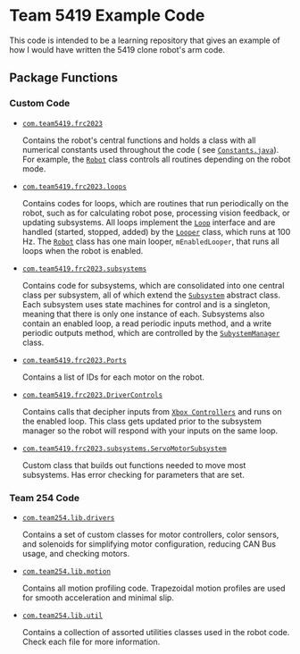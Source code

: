 # Team 5419 Example Code

This code is intended to be a learning repository that gives an example of how I would have written the 5419 clone
robot's arm code.

## Package Functions

### Custom Code

- [`com.team5419.frc2023`](src/main/java/com/team5419/frc2023)

  Contains the robot's central functions and holds a class with all numerical constants used throughout the code (
  see [`Constants.java`](src/main/java/com/team5419/frc2023/Constants.java)). For example,
  the [`Robot`](src/main/java/com/team5419/frc2023/Robot.java) class controls all routines depending on the robot mode.

- [`com.team5419.frc2023.loops`](src/main/java/com/team5419/frc2023/loops)

  Contains codes for loops, which are routines that run periodically on the robot, such as for calculating robot pose,
  processing vision feedback, or updating subsystems. All loops implement
  the [`Loop`](src/main/java/com/team5419/frc2023/loops/Loop.java) interface and are handled (started, stopped, added)
  by the [`Looper`](src/main/java/com/team5419/frc2023/loops/Looper.java) class, which runs at 100 Hz.
  The [`Robot`](src/main/java/com/team5419/frc2023/Robot.java) class has one main looper, `mEnabledLooper`, that runs
  all loops when the robot is enabled.

- [`com.team5419.frc2023.subsystems`](src/main/java/com/team5419/frc2023/subsystems)

  Contains code for subsystems, which are consolidated into one central class per subsystem, all of which extend
  the [`Subsystem`](src/main/java/com/team5419/frc2023/subsystems/Subsystem.java) abstract class. Each subsystem uses
  state machines for control and is a singleton, meaning that there is only one instance of each. Subsystems also
  contain an enabled loop, a read periodic inputs method, and a write periodic outputs method, which are controlled by
  the [`SubystemManager`](src/main/java/com/team5419/frc2023/SubsystemManager.java) class.

- [`com.team5419.frc2023.Ports`](src/main/java/com/team5419/frc2023/Ports.java)

  Contains a list of IDs for each motor on the robot.

- [`com.team5419.frc2023.DriverControls`](src/main/java/com/team5419/frc2023/DriverControls.java)

  Contains calls that decipher inputs from [`Xbox Controllers`](src/main/java/com/team5419/lib/io/Xbox.java) and runs on
  the enabled loop. This class gets updated prior to the subsystem manager so the robot will respond with your inputs on
  the same loop.

- [`com.team5419.frc2023.subsystems.ServoMotorSubsystem`](src/main/java/com/team5419/frc2023/subsystems/ServoMotorSubsystem.java)

  Custom class that builds out functions needed to move most subsystems. Has error checking for parameters that are set. 

### Team 254 Code

- [`com.team254.lib.drivers`](src/main/java/com/team254/lib/drivers)

  Contains a set of custom classes for motor controllers, color sensors, and solenoids for simplifying motor
  configuration, reducing CAN Bus usage, and checking motors.

- [`com.team254.lib.motion`](src/main/java/com/team254/lib/motion)

  Contains all motion profiling code. Trapezoidal motion profiles are used for smooth acceleration and minimal slip.

- [`com.team254.lib.util`](src/main/java/com/team254/lib/util)

  Contains a collection of assorted utilities classes used in the robot code. Check each file for more information.